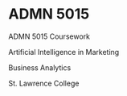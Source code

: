 # ADMN 5015
ADMN 5015 Coursework

Artificial Intelligence in Marketing

Business Analytics

St. Lawrence College
